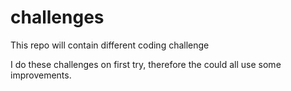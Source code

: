 # challenges
This repo will contain different coding challenge

I do these challenges on first try, therefore the could all use some improvements.
